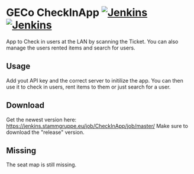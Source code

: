 # GECo CheckInApp [![Jenkins](https://jenkins.stammgruppe.eu/job/CheckInApp/job/master/badge/icon)](https://jenkins.stammgruppe.eu/blue/organizations/jenkins/CheckInApp/activity?branch=master)[![Jenkins](https://jenkins.stammgruppe.eu/job/CheckInApp/job/dev/badge/icon)](https://jenkins.stammgruppe.eu/blue/organizations/jenkins/CheckInApp/activity?branch=dev)

App to Check in users at the LAN by scanning the Ticket. You can also manage the users rented items and search for users.

## Usage
Add yout API key and the correct server to initilize the app. You can then use it to check in users, rent items to them or just search for a user.

## Download
Get the newest version here: https://jenkins.stammgruppe.eu/job/CheckInApp/job/master/
Make sure to download the "release" version.

## Missing
The seat map is still missing.
